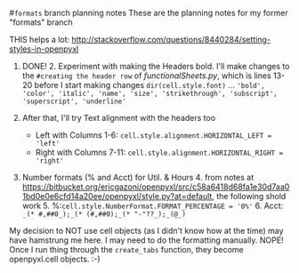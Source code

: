 #`formats`  branch planning notes
These are the planning notes for my former "formats" branch

THIS helps a lot: http://stackoverflow.com/questions/8440284/setting-styles-in-openpyxl

1.  DONE!
    2. Experiment with making the Headers bold. I'll make changes to the `#creating the header row` of *functionalSheets.py*, which is lines 13-20 before I start making changes
`dir(cell.style.font)`
...
`'bold',
 'color',
 'italic',
 'name',
 'size',
 'strikethrough',
 'subscript',
 'superscript',
 'underline'`


2. After that, I'll try Text alignment with the headers too
    - Left with Columns 1-6:  `cell.style.alignment.HORIZONTAL_LEFT = 'left'`
    - Right with Columns 7-11: `cell.style.alignment.HORIZONTAL_RIGHT = 'right'`
3.  Number formats (% and Acct) for Util. & Hours
    4. from notes at https://bitbucket.org/ericgazoni/openpyxl/src/c58a6418d68fa1e30d7aa01bd0e0e6cfd14a20ee/openpyxl/style.py?at=default, the following shold work 
        5. %:`cell.style.NumberFormat.FORMAT_PERCENTAGE = '0%'`
        6. Acct: `_(* #,##0_);_(* (#,##0);_(* "-"??_);_(@_)`
        
My decision to NOT use cell objects (as I didn't know how at the time) may have hamstrung me here. I may need to do the formatting manually.
NOPE! Once I run thing through the `create_tabs` function, they become openpyxl.cell objects. :-)